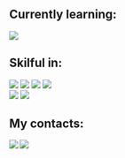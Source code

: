 ## Currently learning:
![](https://img.shields.io/badge/Flutter-02569B?style=for-the-badge&logo=flutter&logoColor=white)
</br>
## Skilful in:
![](https://img.shields.io/badge/PostgreSQL-316192?style=for-the-badge&logo=postgresql&logoColor=white)
![](https://img.shields.io/badge/Python-3776AB?style=for-the-badge&logo=python&logoColor=white)
![](https://img.shields.io/badge/Lua-2C2D72?style=for-the-badge&logo=lua&logoColor=white)
![](https://img.shields.io/badge/JavaScript-F7DF1E?style=for-the-badge&logo=javascript&logoColor=black)
</br>
![](https://img.shields.io/badge/Adobe%20Photoshop-31A8FF?style=for-the-badge&logo=Adobe%20Photoshop&logoColor=black)
![](https://img.shields.io/badge/Adobe%20after%20affects-CF96FD?style=for-the-badge&logo=Adobe%20after%20effects&logoColor=393665)
</br>
## My contacts:
<a href="https://www.youtube.com/c/xgorprod"><img align="left" src="https://img.shields.io/badge/YouTube-FF0000?style=for-the-badge&logo=youtube&logoColor=white)"/></a>
<a href="https://discord.gg/revisione"><img align="left" src="https://img.shields.io/badge/Discord-7289DA?style=for-the-badge&logo=discord&logoColor=white"/></a>
